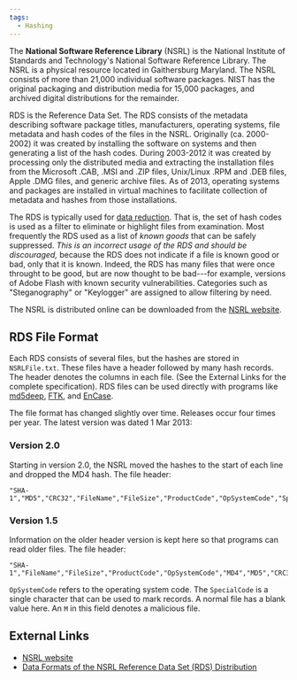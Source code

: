 ```yaml
---
tags:
  - Hashing
---
```

The **National Software Reference Library** (NSRL) is the National
Institute of Standards and Technology's National Software Reference
Library. The NSRL is a physical resource located in Gaithersburg
Maryland. The NSRL consists of more than 21,000 individual software
packages. NIST has the original packaging and distribution media for
15,000 packages, and archived digital distributions for the remainder.

RDS is the Reference Data Set. The RDS consists of the metadata
describing software package titles, manufacturers, operating systems,
file metadata and hash codes of the files in the NSRL. Originally (ca.
2000-2002) it was created by installing the software on systems and then
generating a list of the hash codes. During 2003-2012 it was created by
processing only the distributed media and extracting the installation
files from the Microsoft .CAB, .MSI and .ZIP files, Unix/Linux .RPM and
.DEB files, Apple .DMG files, and generic archive files. As of 2013,
operating systems and packages are installed in virtual machines to
facilitate collection of metadata and hashes from those installations.

The RDS is typically used for [data reduction](data_reduction.md). That is, the
set of hash codes is used as a filter to eliminate or highlight files from
examination. Most frequently the RDS used as a list of *known goods* that can
be safely suppressed. *This is an incorrect usage of the RDS and should be
discouraged,* because the RDS does not indicate if a file is known good or bad,
only that it is known. Indeed, the RDS has many files that were once throught
to be good, but are now thought to be bad---for example, versions of Adobe
Flash with known security vulnerabilities. Categories such as "Steganography"
or "Keylogger" are assigned to allow filtering by need.

The NSRL is distributed online can be downloaded from the
[NSRL website](https://www.nist.gov/itl/ssd/software-quality-group/national-software-reference-library-nsrl/nsrl-download).

## RDS File Format

Each RDS consists of several files, but the hashes are stored in
`NSRLFile.txt`. These files have a header followed by many hash records.
The header denotes the columns in each file. (See the External Links for
the complete specification). RDS files can be used directly with
programs like [md5deep](md5deep.md), [FTK](forensic_toolkit.md), and
[EnCase](encase.md).

The file format has changed slightly over time. Releases occur four
times per year. The latest version was dated 1 Mar 2013:

### Version 2.0

Starting in version 2.0, the NSRL moved the hashes to the start of each
line and dropped the MD4 hash. The file header:

```
"SHA-1","MD5","CRC32","FileName","FileSize","ProductCode","OpSystemCode","SpecialCode"
```

### Version 1.5

Information on the older header version is kept here so that programs
can read older files. The file header:

```
"SHA-1","FileName","FileSize","ProductCode","OpSystemCode","MD4","MD5","CRC32","SpecialCode"
```

`OpSystemCode` refers to the operating system code. The `SpecialCode` is
a single character that can be used to mark records. A normal file has a
blank value here. An `M` in this field denotes a malicious file.

## External Links

* [NSRL website](https://www.nist.gov/itl/ssd/software-quality-group/national-software-reference-library-nsrl)
* [Data Formats of the NSRL Reference Data Set (RDS) Distribution](https://www.nist.gov/system/files/data-formats-of-the-nsrl-reference-data-set-16.pdf)
